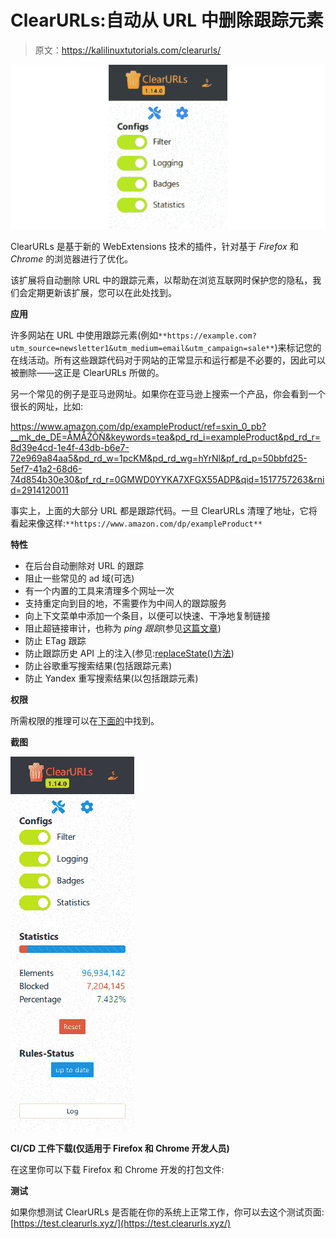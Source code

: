 # ClearURLs:自动从 URL 中删除跟踪元素

> 原文：<https://kalilinuxtutorials.com/clearurls/>

[![ClearURLs : Automatically Remove Tracking Elements From URLs](img//8f3388f6045051b3eb9751e7694b9fac.png "ClearURLs : Automatically Remove Tracking Elements From URLs")](https://1.bp.blogspot.com/-EcOmz6SbAT8/YG4tY__n7qI/AAAAAAAAIrc/N45ZYu4PSwcdgDVCyva_EOASXPeI9i_YQCLcBGAsYHQ/s728/ClearURLs.png)

ClearURLs 是基于新的 WebExtensions 技术的插件，针对基于 *Firefox* 和 *Chrome* 的浏览器进行了优化。

该扩展将自动删除 URL 中的跟踪元素，以帮助在浏览互联网时保护您的隐私，我们会定期更新该扩展，您可以在此处找到。

**应用**

许多网站在 URL 中使用跟踪元素(例如`**https://example.com?utm_source=newsletter1&utm_medium=email&utm_campaign=sale**`)来标记您的在线活动。所有这些跟踪代码对于网站的正常显示和运行都是不必要的，因此可以被删除——这正是 ClearURLs 所做的。

另一个常见的例子是亚马逊网址。如果你在亚马逊上搜索一个产品，你会看到一个很长的网址，比如:

https://www.amazon.com/dp/exampleProduct/ref=sxin_0_pb?__mk_de_DE=ÅMÅŽÕÑ&keywords=tea&pd_rd_i=exampleProduct&pd_rd_r=8d39e4cd-1e4f-43db-b6e7-72e969a84aa5&pd_rd_w=1pcKM&pd_rd_wg=hYrNl&pf_rd_p=50bbfd25-5ef7-41a2-68d6-74d854b30e30&pf_rd_r=0GMWD0YYKA7XFGX55ADP&qid=1517757263&rnid=2914120011

事实上，上面的大部分 URL 都是跟踪代码。一旦 ClearURLs 清理了地址，它将看起来像这样:`**https://www.amazon.com/dp/exampleProduct**`

**特性**

*   在后台自动删除对 URL 的跟踪
*   阻止一些常见的 ad 域(可选)
*   有一个内置的工具来清理多个网址一次
*   支持重定向到目的地，不需要作为中间人的跟踪服务
*   向上下文菜单中添加一个条目，以便可以快速、干净地复制链接
*   阻止超链接审计，也称为 *ping 跟踪*(参见[这篇文章](https://html.spec.whatwg.org/multipage/links.html#hyperlink-auditing))
*   防止 ETag 跟踪
*   防止跟踪历史 API 上的注入(参见:[replaceState()方法](https://developer.mozilla.org/en-US/docs/Web/API/History_API#The_replaceState()_method))
*   防止谷歌重写搜索结果(包括跟踪元素)
*   防止 Yandex 重写搜索结果(以包括跟踪元素)

**权限**

所需权限的推理可以在[下面的](https://gitlab.com/KevinRoebert/ClearUrls/issues/159)中找到。

**截图**

![](img//b0b4e2bb387ae6d519aae8dc4042c61a.png)

**CI/CD 工件下载(仅适用于 Firefox 和 Chrome 开发人员)**

在这里你可以下载 Firefox 和 Chrome 开发的打包文件:

**测试**

如果你想测试 ClearURLs 是否能在你的系统上正常工作，你可以去这个测试页面:[https://test.clearurls.xyz/](https://test.clearurls.xyz/)